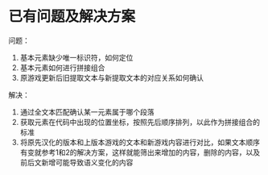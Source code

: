 # 已有问题及解决方案

问题：
1. 基本元素缺少唯一标识符，如何定位
2. 基本元素如何进行拼接组合
3. 原游戏更新后旧提取文本与新提取文本的对应关系如何确认

解决：
1. 通过全文本匹配确认某一元素属于哪个段落
2. 获取元素在代码中出现的位置坐标，按照先后顺序排列，以此作为拼接组合的标准
3. 将原先汉化的版本和上版本游戏的文本和新游戏内容进行对比，如果文本顺序有变就参考1和2的解决方案，这样就能筛出来增加的内容，删除的内容，以及前后文新增可能导致语义变化的内容